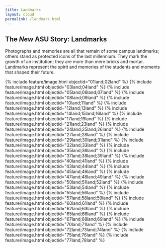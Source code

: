 ```yaml
---
title: Landmarks
layout: cloud
permalink: /landmark.html
---
```


The *New* ASU Story: Landmarks
------------------------------
Photographs and memories are all that remain of some campus landmarks;
others stand as protected icons of the last millennium. They mark the
growth of an institution; they are more than mere bricks and mortar.
Landmarks represent the spirit and memories of the students and moments
that shaped their future.

{% include feature/image.html objectid="01land;02land" %}
{% include feature/image.html objectid="03land;04land" %}
{% include feature/image.html objectid="05land;06land;07land" %}
{% include feature/image.html objectid="08land;09land" %}
{% include feature/image.html objectid="10land;11land" %}
{% include feature/image.html objectid="12land;13land" %}
{% include feature/image.html objectid="14land;15land;16land" %}
{% include feature/image.html objectid="17land;19land" %}
{% include feature/image.html objectid="21land;23land" %}
{% include feature/image.html objectid="24land;25land;26land" %}
{% include feature/image.html objectid="27land;28land" %}
{% include feature/image.html objectid="29land;30land;31land" %}
{% include feature/image.html objectid="32land;33land" %}
{% include feature/image.html objectid="35land;36land" %}
{% include feature/image.html objectid="37land;38land;39land" %}
{% include feature/image.html objectid="40land;41land" %}
{% include feature/image.html objectid="43land;44land" %}
{% include feature/image.html objectid="45land;46land" %}
{% include feature/image.html objectid="47land;48land;49land" %}
{% include feature/image.html objectid="50land;51land;52land" %}
{% include feature/image.html objectid="53land;54land" %}
{% include feature/image.html objectid="55land;56land" %}
{% include feature/image.html objectid="57land;58land;59land" %}
{% include feature/image.html objectid="60land;61land" %}
{% include feature/image.html objectid="62land;63land" %}
{% include feature/image.html objectid="65land;66land" %}
{% include feature/image.html objectid="67land;68land;69land" %}
{% include feature/image.html objectid="70land;71land" %}
{% include feature/image.html objectid="72land;73land;74land" %}
{% include feature/image.html objectid="75land;76land" %}
{% include feature/image.html objectid="77land;78land" %}